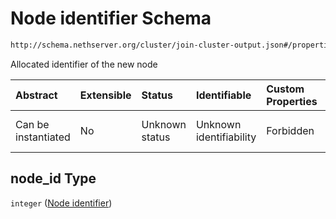 # Node identifier Schema

```txt
http://schema.nethserver.org/cluster/join-cluster-output.json#/properties/node_id
```

Allocated identifier of the new node

| Abstract            | Extensible | Status         | Identifiable            | Custom Properties | Additional Properties | Access Restrictions | Defined In                                                                            |
| :------------------ | :--------- | :------------- | :---------------------- | :---------------- | :-------------------- | :------------------ | :------------------------------------------------------------------------------------ |
| Can be instantiated | No         | Unknown status | Unknown identifiability | Forbidden         | Allowed               | none                | [join-cluster-output.json\*](cluster/join-cluster-output.json "open original schema") |

## node\_id Type

`integer` ([Node identifier](join-cluster-output-properties-node-identifier.md))
